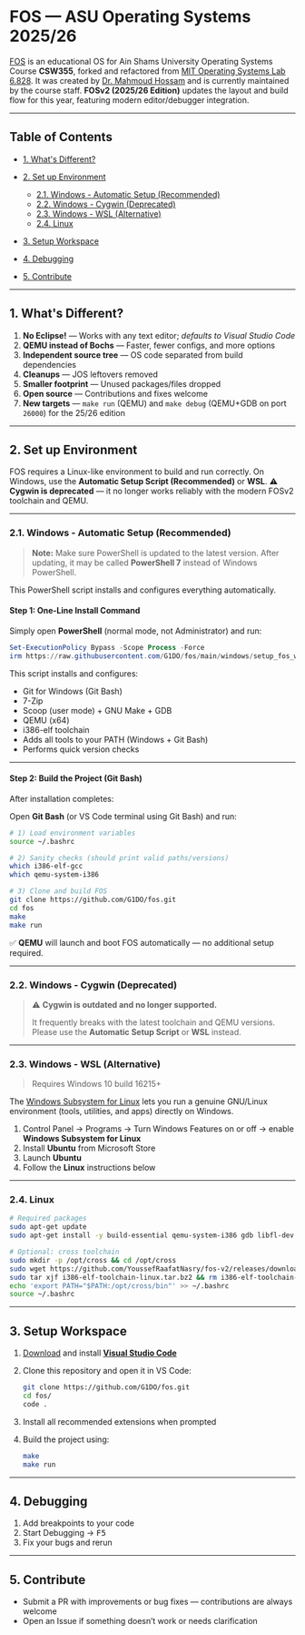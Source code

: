 # FOS — ASU Operating Systems 2025/26

[FOS][fos-v1] is an educational OS for Ain Shams University Operating Systems Course **CSW355**, forked and refactored from [MIT Operating Systems Lab 6.828][mit-6.828].
It was created by [Dr. Mahmoud Hossam][dr-m-h] and is currently maintained by the course staff.
**FOSv2 (2025/26 Edition)** updates the layout and build flow for this year, featuring modern editor/debugger integration.

[fos-v1]: https://github.com/mahossam/FOS-Ain-Shams-University-Educational-OS
[dr-m-h]: https://github.com/mahossam/
[mit-6.828]: http://ocw.mit.edu/courses/electrical-engineering-and-computer-science/6-828-operating-system-engineering-fall-2012/

---

## Table of Contents

* [1. What's Different?](#1-whats-different)
* [2. Set up Environment](#2-set-up-environment)

  * [2.1. Windows - Automatic Setup (Recommended)](#21-windows---automatic-setup-recommended)
  * [2.2. Windows - Cygwin (Deprecated)](#22-windows---cygwin-deprecated)
  * [2.3. Windows - WSL (Alternative)](#23-windows---wsl-alternative)
  * [2.4. Linux](#24-linux)
* [3. Setup Workspace](#3-setup-workspace)
* [4. Debugging](#4-debugging)
* [5. Contribute](#5-contribute)

---

## 1. What's Different?

1. **No Eclipse!** — Works with any text editor; *defaults to Visual Studio Code*
2. **QEMU instead of Bochs** — Faster, fewer configs, and more options
3. **Independent source tree** — OS code separated from build dependencies
4. **Cleanups** — JOS leftovers removed
5. **Smaller footprint** — Unused packages/files dropped
6. **Open source** — Contributions and fixes welcome
7. **New targets** — `make run` (QEMU) and `make debug` (QEMU+GDB on port `26000`) for the 25/26 edition

---

## 2. Set up Environment

FOS requires a Linux-like environment to build and run correctly.
On Windows, use the **Automatic Setup Script (Recommended)** or **WSL**.
⚠️ **Cygwin is deprecated** — it no longer works reliably with the modern FOSv2 toolchain and QEMU.

---

### 2.1. Windows - Automatic Setup (Recommended)

> **Note:** Make sure PowerShell is updated to the latest version. After updating, it may be called **PowerShell 7** instead of Windows PowerShell.

This PowerShell script installs and configures everything automatically.

#### Step 1: One-Line Install Command

Simply open **PowerShell** (normal mode, not Administrator) and run:

```powershell
Set-ExecutionPolicy Bypass -Scope Process -Force
irm https://raw.githubusercontent.com/G1DO/fos/main/windows/setup_fos_windows.ps1 | iex
```

This script installs and configures:

* Git for Windows (Git Bash)
* 7-Zip
* Scoop (user mode) + GNU Make + GDB
* QEMU (x64)
* i386-elf toolchain
* Adds all tools to your PATH (Windows + Git Bash)
* Performs quick version checks

---

#### Step 2: Build the Project (Git Bash)

After installation completes:

Open **Git Bash** (or VS Code terminal using Git Bash) and run:

```bash
# 1) Load environment variables
source ~/.bashrc

# 2) Sanity checks (should print valid paths/versions)
which i386-elf-gcc
which qemu-system-i386

# 3) Clone and build FOS
git clone https://github.com/G1DO/fos.git
cd fos
make
make run
```

✅ **QEMU** will launch and boot FOS automatically — no additional setup required.

---

### 2.2. Windows - Cygwin (Deprecated)

> ⚠️ **Cygwin is outdated and no longer supported.**
>
> It frequently breaks with the latest toolchain and QEMU versions.
> Please use the **Automatic Setup Script** or **WSL** instead.

---

### 2.3. Windows - WSL (Alternative)

> Requires Windows 10 build 16215+

The [Windows Subsystem for Linux][wsl] lets you run a genuine GNU/Linux environment (tools, utilities, and apps) directly on Windows.

1. Control Panel → Programs → Turn Windows Features on or off → enable **Windows Subsystem for Linux**
2. Install **Ubuntu** from Microsoft Store
3. Launch **Ubuntu**
4. Follow the **Linux** instructions below

[wsl]: https://docs.microsoft.com/en-us/windows/wsl/about

---

### 2.4. Linux

```bash
# Required packages
sudo apt-get update
sudo apt-get install -y build-essential qemu-system-i386 gdb libfl-dev

# Optional: cross toolchain
sudo mkdir -p /opt/cross && cd /opt/cross
sudo wget https://github.com/YoussefRaafatNasry/fos-v2/releases/download/toolchain/i386-elf-toolchain-linux.tar.bz2
sudo tar xjf i386-elf-toolchain-linux.tar.bz2 && rm i386-elf-toolchain-linux.tar.bz2
echo 'export PATH="$PATH:/opt/cross/bin"' >> ~/.bashrc
source ~/.bashrc
```

---

## 3. Setup Workspace

1. [Download][dl-vscode] and install [**Visual Studio Code**][vscode]

2. Clone this repository and open it in VS Code:

   ```bash
   git clone https://github.com/G1DO/fos.git
   cd fos/
   code .
   ```

3. Install all recommended extensions when prompted

4. Build the project using:

   ```bash
   make
   make run
   ```

[vscode]: https://code.visualstudio.com/
[dl-vscode]: https://code.visualstudio.com/

---

## 4. Debugging

1. Add breakpoints to your code
2. Start Debugging → <kbd>F5</kbd>
3. Fix your bugs and rerun

---

## 5. Contribute

* Submit a PR with improvements or bug fixes — contributions are always welcome
* Open an Issue if something doesn’t work or needs clarification
